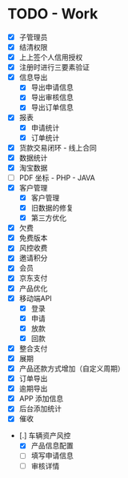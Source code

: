 # TODO - Work

- [X] 子管理员
- [X] 结清权限
- [X] 上上签个人信用授权
- [X] 注册时进行三要素验证
- [X] 信息导出
  - [X] 导出申请信息
  - [X] 导出审核信息
  - [X] 导出订单信息
- [X] 报表
  - [X] 申请统计
  - [X] 订单统计
- [X] 货款交易闭环 - 线上合同
- [X] 数据统计
- [X] 淘宝数据
- [ ] PDF 坐标 - PHP - JAVA
- [X] 客户管理
    - [X] 客户管理
    - [X] 旧数据的修复
    - [X] 第三方优化
- [X] 欠费
- [X] 免费版本
- [X] 风控收费
- [X] 邀请积分
- [X] 会员
- [X] 京东支付
- [X] 产品优化
- [X] 移动端API
    - [X] 登录
    - [X] 申请
    - [X] 放款
    - [X] 回款
- [X] 整合支付
- [X] 展期
- [X] 产品还款方式增加（自定义周期）
- [X] 订单导出
- [X] 逾期导出
- [X] APP 添加信息
- [X] 后台添加统计
- [X] 催收
- [.] 车辆资产风控
    - [X] 产品信息配置 
    - [ ] 填写申请信息
    - [ ] 审核详情
